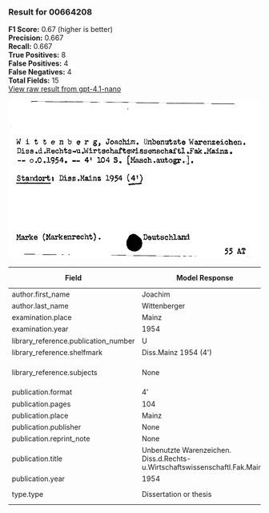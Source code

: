 ### Result for 00664208
**F1 Score:** 0.67 (higher is better)<br>**Precision:** 0.667<br>**Recall:** 0.667<br>**True Positives:** 8<br>**False Positives:** 4<br>**False Negatives:** 4<br>**Total Fields:** 15<br>[View raw result from gpt-4.1-nano](https://github.com/RISE-UNIBAS/humanities_data_benchmark/blob/main/results/2025-09-02/T0162/request_T0162_00664208.json)

<img src="https://github.com/RISE-UNIBAS/humanities_data_benchmark/blob/main/benchmarks/zettelkatalog/images/00664208.jpg?raw=true" alt="00664208" width="600px">

| Field | Model Response | Ground Truth | Fuzzy Score | Match |
|-------|----------------|--------------|-------------|-------|
| author.first_name | Joachim | Joachim | 1.000 | ✅ |
| author.last_name | Wittenberger | Wittenberg | 0.909 | ❌ |
| examination.place | Mainz | Mainz | 1.000 | ✅ |
| examination.year | 1954 | 1954 | 1.000 | ✅ |
| library_reference.publication_number | U | None | 0.000 | ❌ |
| library_reference.shelfmark | Diss.Mainz 1954 (4') | 55 AT | 0.160 | ❌ |
| library_reference.subjects | None | Marke (Markenrecht). Deutschland | 0.000 | ❌ |
| publication.format | 4' | 4' | 1.000 | ✅ |
| publication.pages | 104 | 104 | 1.000 | ✅ |
| publication.place | Mainz | Mainz | 1.000 | ✅ |
| publication.publisher | None | None | 1.000 | ✅ |
| publication.reprint_note | None | None | 1.000 | ✅ |
| publication.title | Unbenutzte Warenzeichen. Diss.d.Rechts-u.Wirtschaftswissenschaftl.Fak.Mainz. | Unbenutzte Warenzeichen | 0.465 | ❌ |
| publication.year | 1954 | 1954 | 1.000 | ✅ |
| type.type | Dissertation or thesis | Dissertation or thesis | 1.000 | ✅ |
